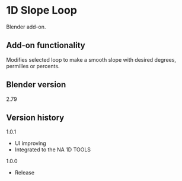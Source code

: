 # 1D Slope Loop

Blender add-on.

Add-on functionality
-
Modifies selected loop to make a smooth slope with desired degrees, permilles or percents.

Blender version
-
2.79

Version history
-
1.0.1
- UI improving
- Integrated to the NA 1D TOOLS

1.0.0
- Release
